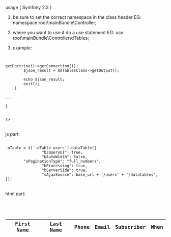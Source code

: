 usage ( Symfony 2.3 ) 



1. be sure to set the correct namespace in the class header
EG: namespace root\mainBundle\Controller;

2. where you want to use it do a use statement 
EG: use root\mainBundle\Controller\dTables;

3. example:
<pre>
<code>

<?php


use root\mainBundle\Controller\dTables;

class UsersController extends \root\apiBundle\Controller\DefaultController
{

...

    /**
     * @Route("users/datatables", name="users_ajax")
     * @Template()
     */
    public function dTableAction()
    {
        
        $dTablesClass = new dTables(array( 'fname', 'lname', 'phone', 'email', 'subscribe', 'when_' ), 'id', 'users', $this->getDoctrine()->getConnection());
        $json_result = $dTablesClass->getOutput();
        
        echo $json_result;
        exit();
    }

...

}


?>
</code>
</pre>



js part: 
<pre>
<code>
 oTable = $('.dTable-users').dataTable({
                "bJQueryUI": true,
                "bAutoWidth": false,
		"sPaginationType": "full_numbers",
                "bProcessing": true,   
                "bServerSide": true,    
                "sAjaxSource": base_url + '/users' + '/datatables',
});
</code>
</pre>
html part:
<pre>
<code>
<div class="widget">
              <table class="records_list display dTable-users">
                <thead>
                    <tr>
                        <th class='left-align'>First Name</th>
                        <th class='left-align'>Last Name</th>
                        <th class='left-align'>Phone</th>
                        <th class='left-align'>Email</th>
                        <th class='left-align'>Subscriber</th>
                        <th class='left-align'>When</th>
                    </tr>
                </thead>
                <tbody>

                </tbody>
            </table>
</div>

</code>
</pre>

